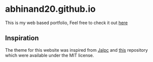 # abhinand20.github.io
This is my web based portfolio, Feel free to check it out [here](https://abhinand20.github.io)

## Inspiration
The theme for this website was inspired from [Jalpc](https://github.com/jarrekk/Jalpc) and [this](https://github.com/vedantpuri) repository which were available under the MIT license.

